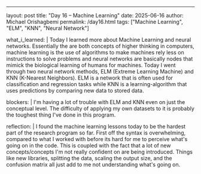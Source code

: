 ---
layout: post
title: "Day 16 – Machine Learning"
date: 2025-06-16
author: Michael Orishagbemi
permalink: /day16.html
tags: ["Machine Learning", "ELM", "KNN", "Neural Network"]

what_i_learned: |
  Today I learned more about Machine Learning and neural networks. Essentially the are both concepts of higher thinking in computers, machine learning is the use of algorithms to make machines rely less on instructions to solve problems and neural networks are basically nodes that mimick the biological learning of humans for machines. Today I went through two neural network methods, ELM (Extreme Learning Machine) and KNN (K-Nearest Neighbors). ELM is a network that is often used for classification and regression tasks while KNN is a learning-algorithm that uses predictions by comparing new data to stored data.
 
blockers: |
  I'm having a lot of trouble with ELM and KNN even on just the conceptual level. The difficulty of applying my own datasets to it is probably the toughest thing I've done in this program.

reflection: |
  I found the machine learning lessons today to be the hardest part of the research program so far. First off the syntax is overwhelming, compared to what I worked with before its hard for me to perceive what's going on in the code. This is coupled with the fact that a lot of new concepts/concepts I'm not really confident on are being introduced. Things like new libraries, splitting the data, scaling the output size, and the confusion matrix all just add to me not understanding what's going on. 


